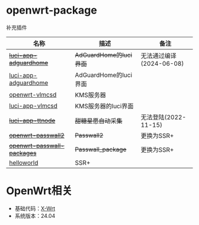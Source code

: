 # openwrt-package
补充插件

|名称|描述|备注|
|----|----|----|
|~~[luci-app-adguardhome](https://github.com/TioaChan/luci-app-adguardhome.git)~~|~~AdGuardHome的luci界面~~|无法通过编译(2024-06-08)|
|[luci-app-adguardhome](https://github.com/kongfl888/luci-app-adguardhome.git)|AdGuardHome的luci界面||
|[openwrt-vlmcsd](https://github.com/cokebar/openwrt-vlmcsd.git)|KMS服务器||
|[luci-app-vlmcsd](https://github.com/cokebar/luci-app-vlmcsd.git)|KMS服务器的luci界面||
|~~[luci-app-ttnode](https://github.com/jerrykuku/luci-app-ttnode.git)~~|~~甜糖星愿自动采集~~|无法登陆(2022-11-15)|
|~~[openwrt-passwall2](https://github.com/xiaorouji/openwrt-passwall2.git)~~|~~Passwall2~~|更换为SSR+|
|~~[openwrt-passwall-packages](https://github.com/xiaorouji/openwrt-passwall-packages.git)~~|~~Passwall_package~~|更换为SSR+|
|[helloworld](https://github.com/fw876/helloworld.git)|SSR+||


# OpenWrt相关
- 基础代码：[X-Wrt](https://github.com/x-wrt/)
- 系统版本：24.04